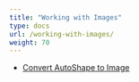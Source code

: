```yaml
---
title: "Working with Images"
type: docs
url: /working-with-images/
weight: 70
---
```


- [Convert AutoShape to Image](/convert-autoshape-to-image-html/)
